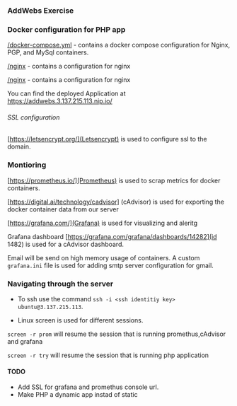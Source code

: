 ### AddWebs Exercise

### Docker configuration for PHP app

[/docker-compose.yml](docker-compose.yml) - contains a docker compose configuration for Nginx, PGP, and MySql containers.

[/nginx](nginx) - contains a configuration for nginx

[/nginx](nginx) - contains a configuration for nginx

You can find the deployed Application at https://addwebs.3.137.215.113.nip.io/

###### SSL configuration

[https://letsencrypt.org/](Letsencrypt)  is used to configure ssl to the domain. 



### Montioring

[https://prometheus.io/](Prometheus) is used to scrap metrics for docker containers. 

[https://digital.ai/technology/cadvisor] (cAdvisor) is used for exporting the docker container data from our server

[https://grafana.com/](Grafana) is used for visualizing and aleritg 

Grafana dashboard [https://grafana.com/grafana/dashboards/14282](id 1482) is used for a cAdvisor dashboard.

Email will be send on high memory usage of containers. A custom `grafana.ini` file is used for adding smtp server configuration for gmail. 


### Navigating through the server

* To ssh use the command `ssh -i <ssh identitiy key> ubuntu@3.137.215.113`. 

* Linux screen is used for different sessions.

`screen -r prom` will resume the session that is running promethus,cAdvisor and grafana

`screen -r try` will resume the session that is running php application 

#### TODO
* Add SSL for grafana and promethus console url. 
* Make PHP a dynamic app instad of static 